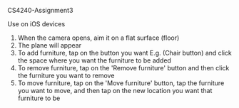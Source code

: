 CS4240-Assignment3

Use on iOS devices

1. When the camera opens, aim it on a flat surface (floor)
2. The plane will appear
3. To add furniture, tap on the button you want E.g. (Chair button) and click the space where you want the furniture to be added
4. To remove furniture, tap on the 'Remove furniture' button and then click the furniture you want to remove
5. To move furniture, tap on the 'Move furniture' button, tap the furniture you want to move, and then tap on the new location you want that furniture to be
